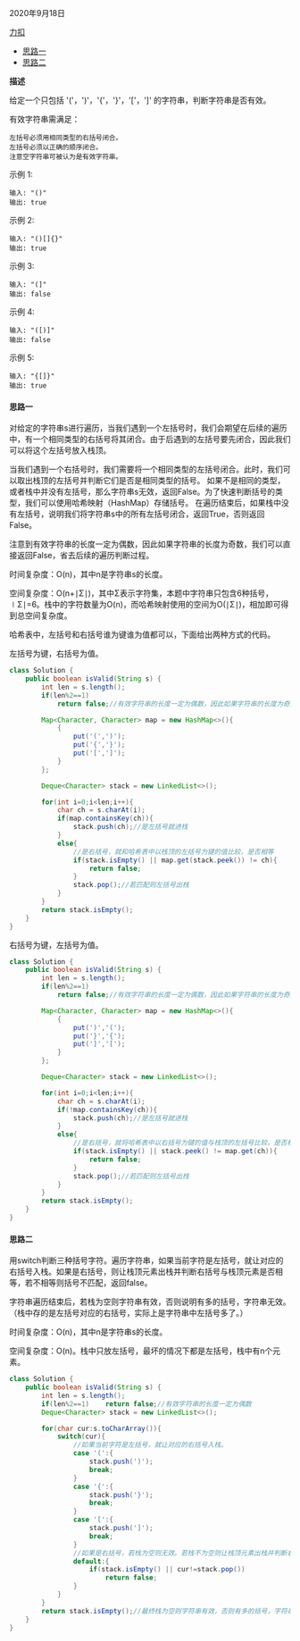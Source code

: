 2020年9月18日

[力扣](https://leetcode-cn.com/problems/valid-parentheses/)

- [思路一](#思路一)
- [思路二](#思路二)

**描述**

给定一个只包括 '('，')'，'{'，'}'，'['，']' 的字符串，判断字符串是否有效。

有效字符串需满足：
```
左括号必须用相同类型的右括号闭合。
左括号必须以正确的顺序闭合。
注意空字符串可被认为是有效字符串。
```
示例 1:
```
输入: "()"
输出: true
```
示例 2:
```
输入: "()[]{}"
输出: true
```
示例 3:
```
输入: "(]"
输出: false
```
示例 4:
```
输入: "([)]"
输出: false
```
示例 5:
```
输入: "{[]}"
输出: true
```

#### 思路一

对给定的字符串s进行遍历，当我们遇到一个左括号时，我们会期望在后续的遍历中，有一个相同类型的右括号将其闭合。由于后遇到的左括号要先闭合，因此我们可以将这个左括号放入栈顶。

当我们遇到一个右括号时，我们需要将一个相同类型的左括号闭合。此时，我们可以取出栈顶的左括号并判断它们是否是相同类型的括号。
如果不是相同的类型，或者栈中并没有左括号，那么字符串s无效，返回False。为了快速判断括号的类型，我们可以使用哈希映射（HashMap）存储括号。
在遍历结束后，如果栈中没有左括号，说明我们将字符串s中的所有左括号闭合，返回True，否则返回False。

注意到有效字符串的长度一定为偶数，因此如果字符串的长度为奇数，我们可以直接返回False，省去后续的遍历判断过程。

时间复杂度：O(n)，其中n是字符串s的长度。

空间复杂度：O(n+∣Σ∣)，其中Σ表示字符集，本题中字符串只包含6种括号，∣Σ∣=6。栈中的字符数量为O(n)，而哈希映射使用的空间为O(∣Σ∣)，相加即可得到总空间复杂度。

哈希表中，左括号和右括号谁为键谁为值都可以，下面给出两种方式的代码。

左括号为键，右括号为值。
```java
class Solution {
    public boolean isValid(String s) {
        int len = s.length();
        if(len%2==1)
            return false;//有效字符串的长度一定为偶数，因此如果字符串的长度为奇数，我们可以直接返回False

        Map<Character, Character> map = new HashMap<>(){
            {
                put('(',')');
                put('{','}');
                put('[',']');
            }
        };

        Deque<Character> stack = new LinkedList<>();

        for(int i=0;i<len;i++){
            char ch = s.charAt(i);
            if(map.containsKey(ch)){
                stack.push(ch);//是左括号就进栈
            }
            else{
                //是右括号，就和哈希表中以栈顶的左括号为键的值比较，是否相等
                if(stack.isEmpty() || map.get(stack.peek()) != ch){
                    return false;
                }
                stack.pop();//若匹配则左括号出栈
            }
        }
        return stack.isEmpty();
    }
}
```

右括号为键，左括号为值。

```java
class Solution {
    public boolean isValid(String s) {
        int len = s.length();
        if(len%2==1)
            return false;//有效字符串的长度一定为偶数，因此如果字符串的长度为奇数，我们可以直接返回False

        Map<Character, Character> map = new HashMap<>(){
            {
                put(')','(');
                put('}','{');
                put(']','[');
            }
        };

        Deque<Character> stack = new LinkedList<>();

        for(int i=0;i<len;i++){
            char ch = s.charAt(i);
            if(!map.containsKey(ch)){
                stack.push(ch);//是左括号就进栈
            }
            else{
                //是右括号，就将哈希表中以右括号为键的值与栈顶的左括号比较，是否相等。
                if(stack.isEmpty() || stack.peek() != map.get(ch)){
                    return false;
                }
                stack.pop();//若匹配则左括号出栈
            }
        }
        return stack.isEmpty();
    }
}
```

#### 思路二

用switch判断三种括号字符。遍历字符串，如果当前字符是左括号，就让对应的右括号入栈。如果是右括号，则让栈顶元素出栈并判断右括号与栈顶元素是否相等，若不相等则括号不匹配，返回false。

字符串遍历结束后，若栈为空则字符串有效，否则说明有多的括号，字符串无效。（栈中存的是左括号对应的右括号，实际上是字符串中左括号多了。）

时间复杂度：O(n)，其中n是字符串s的长度。

空间复杂度：O(n)。栈中只放左括号，最坏的情况下都是左括号，栈中有n个元素。
```java
class Solution {
    public boolean isValid(String s) {
        int len = s.length();
        if(len%2==1)    return false;//有效字符串的长度一定为偶数
        Deque<Character> stack = new LinkedList<>();

        for(char cur:s.toCharArray()){
            switch(cur){
                //如果当前字符是左括号，就让对应的右括号入栈。
                case '(':{
                    stack.push(')');
                    break;
                }
                case '{':{
                    stack.push('}');
                    break;
                }
                case '[':{
                    stack.push(']');
                    break;
                }
                //如果是右括号，若栈为空则无效。若栈不为空则让栈顶元素出栈并判断右括号与栈顶元素是否相等。
                default:{
                    if(stack.isEmpty() || cur!=stack.pop())
                        return false;
                }
            }
        }
        return stack.isEmpty();//最终栈为空则字符串有效，否则有多的括号，字符串无效。
    }
}
```
